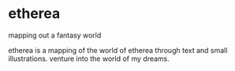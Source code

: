 # etherea
 mapping out a fantasy world

etherea is a mapping of the world of etherea through text and small illustrations. venture into the world of my dreams.
